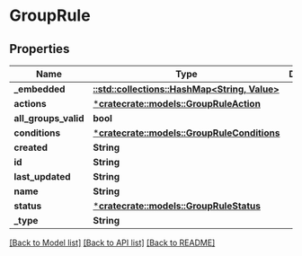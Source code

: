 # GroupRule

## Properties
Name | Type | Description | Notes
------------ | ------------- | ------------- | -------------
**_embedded** | [**::std::collections::HashMap<String, Value>**](Value.md) |  | [optional] 
**actions** | [***cratecrate::models::GroupRuleAction**](GroupRuleAction.md) |  | [optional] 
**all_groups_valid** | **bool** |  | [optional] 
**conditions** | [***cratecrate::models::GroupRuleConditions**](GroupRuleConditions.md) |  | [optional] 
**created** | **String** |  | [optional] 
**id** | **String** |  | [optional] 
**last_updated** | **String** |  | [optional] 
**name** | **String** |  | [optional] 
**status** | [***cratecrate::models::GroupRuleStatus**](GroupRuleStatus.md) |  | [optional] 
**_type** | **String** |  | [optional] 

[[Back to Model list]](../README.md#documentation-for-models) [[Back to API list]](../README.md#documentation-for-api-endpoints) [[Back to README]](../README.md)


